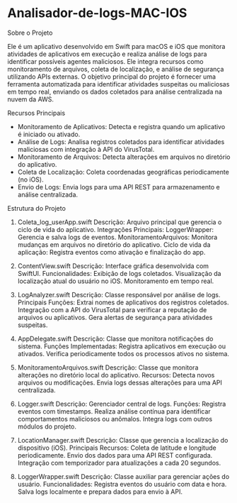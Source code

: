 # Analisador-de-logs-MAC-IOS

Sobre o Projeto

Ele é um aplicativo desenvolvido em Swift para macOS e iOS que monitora atividades de aplicativos em execução e realiza análise de logs para identificar possíveis agentes maliciosos. Ele integra recursos como monitoramento de arquivos, coleta de localização, e análise de segurança utilizando APIs externas.
O objetivo principal do projeto é fornecer uma ferramenta automatizada para identificar atividades suspeitas ou maliciosas em tempo real, enviando os dados coletados para análise centralizada na nuvem da AWS.

Recursos Principais

- Monitoramento de Aplicativos: Detecta e registra quando um aplicativo é iniciado ou ativado.
- Análise de Logs: Analisa registros coletados para identificar atividades maliciosas com integração à API do VirusTotal.
- Monitoramento de Arquivos: Detecta alterações em arquivos no diretório do aplicativo.
- Coleta de Localização: Coleta coordenadas geográficas periodicamente (no iOS).
- Envio de Logs: Envia logs para uma API REST para armazenamento e análise centralizada.


Estrutura do Projeto

1. Coleta_log_userApp.swift
Descrição: Arquivo principal que gerencia o ciclo de vida do aplicativo.
Integrações Principais:
LoggerWrapper: Gerencia e salva logs de eventos.
MonitoramentoArquivos: Monitora mudanças em arquivos no diretório do aplicativo.
Ciclo de vida da aplicação: Registra eventos como ativação e finalização do app.

2. ContentView.swift
Descrição: Interface gráfica desenvolvida com SwiftUI.
Funcionalidades:
Exibição de logs coletados.
Visualização da localização atual do usuário no iOS.
Monitoramento em tempo real.

3. LogAnalyzer.swift
Descrição: Classe responsável por análise de logs.
Principais Funções:
Extrai nomes de aplicativos dos registros coletados.
Integração com a API do VirusTotal para verificar a reputação de arquivos ou aplicativos.
Gera alertas de segurança para atividades suspeitas.

4. AppDelegate.swift
Descrição: Classe que monitora notificações do sistema.
Funções Implementadas:
Registra aplicativos em execução ou ativados.
Verifica periodicamente todos os processos ativos no sistema.

5. MonitoramentoArquivos.swift
Descrição: Classe que monitora alterações no diretório local do aplicativo.
Recursos:
Detecta novos arquivos ou modificações.
Envia logs dessas alterações para uma API centralizada.

6. Logger.swift
Descrição: Gerenciador central de logs.
Funções:
Registra eventos com timestamps.
Realiza análise contínua para identificar comportamentos maliciosos ou anômalos.
Integra logs com outros módulos do projeto.

7. LocationManager.swift
Descrição: Classe que gerencia a localização do dispositivo (iOS).
Principais Recursos:
Coleta de latitude e longitude periodicamente.
Envio dos dados para uma API REST configurada.
Integração com temporizador para atualizações a cada 20 segundos.

8. LoggerWrapper.swift
Descrição: Classe auxiliar para gerenciar ações do usuário.
Funcionalidades:
Registra eventos do usuário com data e hora.
Salva logs localmente e prepara dados para envio à API.
